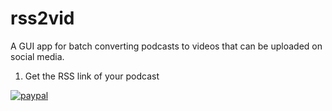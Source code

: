 # rss2vid

A GUI app for batch converting podcasts to videos that can be uploaded on social media. 

1. Get the RSS link of your podcast


[![paypal](https://www.paypalobjects.com/en_US/i/btn/btn_donateCC_LG.gif)](https://www.paypal.com/cgi-bin/webscr?cmd=_s-xclick&hosted_button_id=TJ36BT8CWWEFN&source=url)
